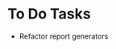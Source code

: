 # To Do Tasks

<!-- - Test user roles and abilities
- Test user casting attributes
- Test user profile features -->
- Refactor report generators
